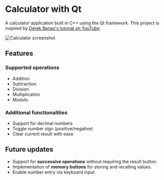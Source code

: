# Calculator with Qt
A calculator application built in C++ using the Qt framework. This project is inspired by [Derek Banas's tutorial on YouTube](https://www.youtube.com/watch?v=txGRU7OrTZo).

![Calculator screenshot](https://github.com/user-attachments/assets/b27077ec-436d-462c-8ed0-c97103785b05)

## Features

### Supported operations
- Addition
- Subtraction
- Division
- Multiplication
- Modulo

### Additional functionalities
- Support for decimal numbers
- Toggle number sign (positive/negative)
- Clear current result with ease

## Future updates
- Support for **successive operations** without requiring the result button.
- Implementation of **memory buttons** for storing and recalling values.
- Enable number entry via keyboard input.

